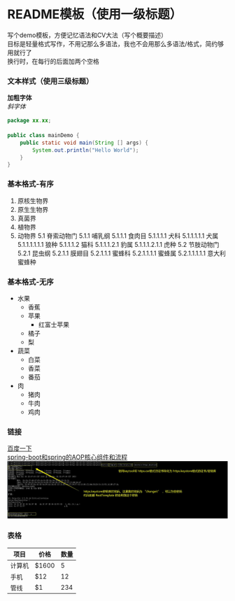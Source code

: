 # README模板（使用一级标题）
写个demo模板，方便记忆语法和CV大法（写个概要描述）  
目标是轻量格式写作，不用记那么多语法，我也不会用那么多语法/格式，简约够用就行了  
换行时，在每行的后面加两个空格  


### 文本样式（使用三级标题）
**加粗字体**  
*斜字体*  
```java
package xx.xx;

public class mainDemo {
	public static void main(String [] args) {
		System.out.println("Hello World");
	}
}
```  



### 基本格式-有序
1. 原核生物界
2. 原生生物界
3. 真菌界
4. 植物界
5. 动物界
5.1 脊索动物门
5.1.1 哺乳纲
5.1.1.1 食肉目
5.1.1.1.1 犬科
5.1.1.1.1.1 犬属
5.1.1.1.1.1.1 狼种
5.1.1.1.2 猫科
5.1.1.1.2.1 豹属
5.1.1.1.2.1.1 虎种
5.2 节肢动物门
5.2.1 昆虫纲
5.2.1.1 膜翅目
5.2.1.1.1 蜜蜂科
5.2.1.1.1.1 蜜蜂属
5.2.1.1.1.1.1 意大利蜜蜂种
            

### 基本格式-无序
* 水果
  * 香蕉
  * 苹果
    * 红富士苹果
  * 橘子
  * 梨
* 蔬菜
  * 白菜
  * 香菜
  * 番茄
* 肉
  * 猪肉
  * 牛肉
  * 鸡肉
  
  
### 链接
[百度一下](https://www.baidu.com)  
[spring-boot和spring的AOP核心组件和流程](./spring-boot-lifecycle/README-RESOURCES/spring-boot和spring的AOP核心组件和流程.vsdx)  
![图片相对地址链接](./spring-boot-https/README-RESOURCES/spring-boot-https-client3.jpg)  


### 表格
| 项目  | 价格   |  数量  |
| ----  | ---- | ---- |
| 计算机  | \$1600   |  5    |
| 手机    |   \$12   |  12   |
| 管线    |    \$1   |  234  |
















